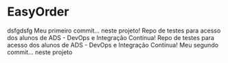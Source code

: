 # EasyOrder
dsfgdsfg
Meu primeiro commit... neste projeto!
Repo de testes para acesso dos alunos de ADS - DevOps e Integração Contínua!
Repo de testes para acesso dos alunos de ADS - DevOps e Integração Contínua!
Meu segundo commit... neste projeto